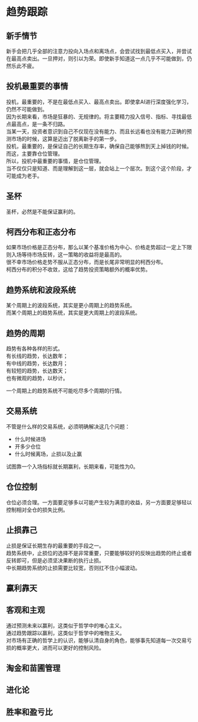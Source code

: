 # 趋势跟踪

## 新手情节
新手会把几乎全部的注意力投向入场点和离场点，会尝试找到最低点买入，并尝试在最高点卖出。一旦押对，则引以为荣。即使新手知道这一点几乎不可能做到，仍然乐此不疲。    

## 投机最重要的事情
投机，最重要的，不是在最低点买入、最高点卖出。即使拿AI进行深度强化学习，仍然不可能做到。    
因为长期来看，市场是狂暴的、无规律的。将主要精力投入信号、指标、寻找最低点最高点，是一条不归路。    
当某一天，投资者意识到自己不仅现在没有能力、而且长远看也没有能力正确的预测市场的时候，这算是迈出了脱离新手的第一步。    
投机，最重要的，是保证自己的长期生存率，确保自己能够熬到天上掉钱的时候。而这，主要靠仓位管理。     
所以，投机中最重要的事情，是仓位管理。   
当不仅仅只是知道、而是理解到这一层，就会站上一个层次。到这个这个阶段，才可能成为老手。    

## 圣杯
圣杯，必然是不能保证赢利的。
## 柯西分布和正态分布
如果市场价格是正态分布，那么以某个基准价格为中心、价格走势超过一定上下限则入场等待市场反转，这一策略的收益将是最高的。  
很不幸市场价格走势不服从正态分布，而是长尾非常明显的柯西分布。  
柯西分布的积分不收敛，这给了趋势投资策略额外的概率优势。
## 趋势系统和波段系统
某个周期上的波段系统，其实是更小周期上的趋势系统。  
而某个周期上的趋势系统，其实是更大周期上的波段系统。
## 趋势的周期
趋势有各种各样的形式。  
有长线的趋势，长达数年；  
有中线的趋势，长达数月；  
有较短的趋势，长达数天；  
也有微观的趋势，以秒计。   

一个周期上的趋势系统不可能吃尽多个周期的行情。
## 交易系统
不管是什么样的交易系统，必须明确解决这几个问题：
* 什么时候进场
* 开多少仓位
* 什么时候离场，止损以及止赢    

试图靠一个入场指标就长期赢利，长期来看，可能性为0。

## 仓位控制
仓位必须合理。一方面要足够多以可能产生较为满意的收益，另一方面要足够轻以控制相对全仓的损失比例。

## 止损靠己
止损是保证长期生存的最重要的手段之一。     
趋势系统中，止损位的选择不是非常重要，只要能够较好的反映出趋势的终止或者反转即可，但是必须坚决果断的执行止损。    
中长期趋势系统的止损需要比较宽，否则扛不住小幅波动。    

## 赢利靠天

## 客观和主观
通过预测未来以赢利，这类似于哲学中的唯心主义。    
通过趋势跟踪以赢利，这类似于哲学中的唯物主义。    
对市场有正确的哲学上的认识，能够认清自身的角色，能够事先知道每一次交易亏损的概率更大，进而可以更好的控制风险。

## 淘金和苗圃管理
## 进化论
## 胜率和盈亏比
